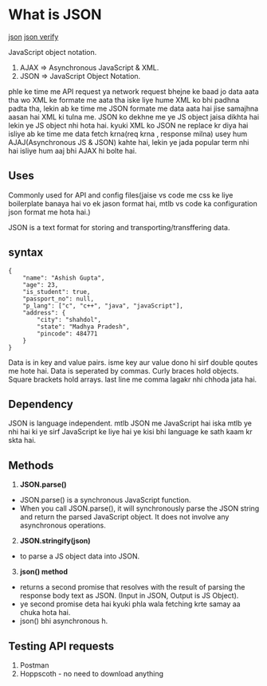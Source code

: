 # What is JSON
[json](https://www.json.org/json-en.html)
[json verify](https://jsonlint.com/)

JavaScript object notation.

1. AJAX => Asynchronous JavaScript & XML.
2. JSON => JavaScript Object Notation.

phle ke time me API request ya network request bhejne ke baad jo data aata tha wo XML ke formate me aata tha iske liye hume XML ko bhi padhna padta tha, lekin ab ke time me JSON formate me data aata hai jise samajhna aasan hai XML ki tulna me. JSON ko dekhne me ye JS object jaisa dikhta hai lekin ye JS object nhi hota hai.
kyuki XML ko JSON ne replace kr diya hai isliye ab ke time me data fetch krna(req krna , response milna) usey hum AJAJ(Asynchronous JS & JSON) kahte hai, lekin ye jada popular term nhi hai isliye hum aaj bhi AJAX hi bolte hai.

## Uses
Commonly used for API and config files(jaise vs code me css ke liye boilerplate banaya hai vo ek jason format hai, mtlb vs code ka configuration json format me hota hai.)

JSON is a text format for storing and transporting/transffering data.

## syntax
```
{
    "name": "Ashish Gupta",
    "age": 23,
    "is_student": true,
    "passport_no": null,
    "p_lang": ["c", "c++", "java", "javaScript"],
    "address": {
        "city": "shahdol",
        "state": "Madhya Pradesh",
        "pincode": 484771
    }
}
```

Data is in key and value pairs. isme key aur value dono hi sirf double qoutes me hote hai.
Data is seperated by commas.
Curly braces hold objects.
Square brackets hold arrays.
last line me comma lagakr nhi chhoda jata hai.

## Dependency
JSON is language independent. mtlb JSON me JavaScript hai iska mtlb ye nhi hai ki ye sirf JavaScript ke liye hai ye kisi bhi language ke sath kaam kr skta hai.

## Methods

1. **JSON.parse()**
- JSON.parse() is a synchronous JavaScript function. 
- When you call JSON.parse(), it will synchronously parse the JSON string and return the parsed JavaScript object. It does not involve any asynchronous operations.

2. **JSON.stringify(json)**
- to parse a JS object data into JSON.

3. **json() method**
- returns a second promise that resolves with the result of parsing the response body text as JSON. (Input in JSON, Output is JS Object). 
- ye second promise deta hai kyuki phla wala fetching krte samay aa chuka hota hai. 
- json() bhi asynchronous h.

## Testing API requests
1. Postman
2. Hoppscoth - no need to download anything